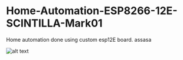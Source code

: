 # Home-Automation-ESP8266-12E-SCINTILLA-Mark01
Home automation done using custom esp12E board. assasa

![alt text](https://github.com/elacsta/Home-Automation-ESP8266-12E-SCINTILLA-Mark01/images/block-diagram.jpg)
